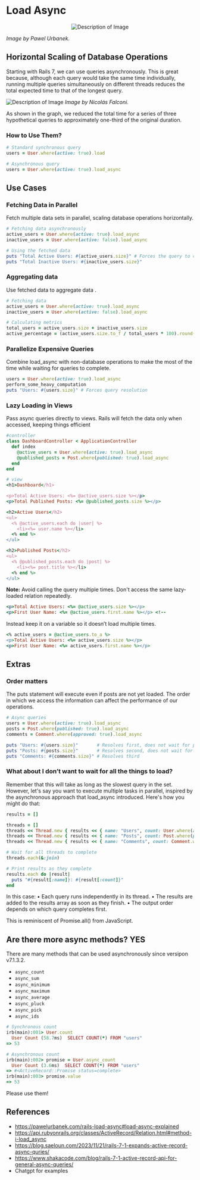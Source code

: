 # Load Async

<p align="center">
  <img src="assets/lets-use-load-async.png" alt="Description of Image">
</p>

*Image by Pawel Urbanek.*

## **Horizontal Scaling of Database Operations**

Starting with Rails 7, we can use queries asynchronously. This is great because, although each query would take the same time individually, running multiple queries simultaneously on different threads reduces the total expected time to that of the longest query.

![Description of Image](assets/comparison-load-async.png)
*Image by Nicolás Falconi.*

As shown in the graph, we reduced the total time for a series of three hypothetical queries to approximately one-third of the original duration.

### **How to Use Them?**

```ruby
# Standard synchronous query
users = User.where(active: true).load

# Asynchronous query
users = User.where(active: true).load_async
```

## **Use Cases**

### Fetching Data in Parallel

Fetch multiple data sets in parallel, scaling database operations horizontally.

```ruby
# Fetching data asynchronously
active_users = User.where(active: true).load_async
inactive_users = User.where(active: false).load_async

# Using the fetched data
puts "Total Active Users: #{active_users.size}" # Forces the query to complete
puts "Total Inactive Users: #{inactive_users.size}"
```

### Aggregating data

Use fetched data to aggregate data .

```ruby
# Fetching data
active_users = User.where(active: true).load_async
inactive_users = User.where(active: false).load_async

# Calculating metrics
total_users = active_users.size + inactive_users.size
active_percentage = (active_users.size.to_f / total_users * 100).round(2)
```

### **Parallelize Expensive Queries**

Combine load_async with non-database operations to make the most of the time while waiting for queries to complete.

```ruby
users = User.where(active: true).load_async
perform_some_heavy_computation
puts "Users: #{users.size}" # Forces query resolution
```

### **Lazy Loading in Views**

Pass async queries directly to views. Rails will fetch the data only when accessed, keeping things efficient

```ruby
#controller 
class DashboardController < ApplicationController
  def index
    @active_users = User.where(active: true).load_async
    @published_posts = Post.where(published: true).load_async
  end
end

# view
<h1>Dashboard</h1>

<p>Total Active Users: <%= @active_users.size %></p>
<p>Total Published Posts: <%= @published_posts.size %></p>

<h2>Active Users</h2>
<ul>
  <% @active_users.each do |user| %>
    <li><%= user.name %></li>
  <% end %>
</ul>

<h2>Published Posts</h2>
<ul>
  <% @published_posts.each do |post| %>
    <li><%= post.title %></li>
  <% end %>
</ul>
```

**Note:**
Avoid calling the query multiple times. Don't access the same lazy-loaded relation repeatedly.

```ruby
<p>Total Active Users: <%= @active_users.size %></p>
<p>First User Name: <%= @active_users.first.name %></p> <!--
```

Instead keep it on a variable so it doesn’t load multiple times.

```ruby
<% active_users = @active_users.to_a %>
<p>Total Active Users: <%= active_users.size %></p>
<p>First User Name: <%= active_users.first.name %></p>
```

## Extras

### **Order matters**

The puts statement will execute even if posts are not yet loaded. The order in which we access the information can affect the performance of our operations.

```ruby
# Async queries
users = User.where(active: true).load_async
posts = Post.where(published: true).load_async
comments = Comment.where(approved: true).load_async

puts "Users: #{users.size}"       # Resolves first, does not wait for posts
puts "Posts: #{posts.size}"       # Resolves second, does not wait for comments
puts "Comments: #{comments.size}" # Resolves third
```

### What about I don’t want to  wait for all the things to load?

Remember that this will take as long as the slowest query in the set. However, let's say you want to execute multiple tasks in parallel, inspired by the asynchronous approach that load_async introduced. Here's how you might do that:

```ruby
results = []

threads = []
threads << Thread.new { results << { name: "Users", count: User.where(active: true).load.size } }
threads << Thread.new { results << { name: "Posts", count: Post.where(published: true).load.size } }
threads << Thread.new { results << { name: "Comments", count: Comment.where(approved: true).load.size } }

# Wait for all threads to complete
threads.each(&:join)

# Print results as they complete
results.each do |result|
  puts "#{result[:name]}: #{result[:count]}"
end
```

In this case:
• Each query runs independently in its thread.
• The results are added to the results array as soon as they finish.
• The output order depends on which query completes first.

This is reminiscent of Promise.all() from JavaScript.

## Are there more async methods? YES

There are many methods that can be used asynchronously since versipon v7.1.3.2.

- `async_count`
- `async_sum`
- `async_minimum`
- `async_maximum`
- `async_average`
- `async_pluck`
- `async_pick`
- `async_ids`

```ruby
# Synchronous count
irb(main):001> User.count
  User Count (58.7ms)  SELECT COUNT(*) FROM "users"
=> 53

# Asynchronous count
irb(main):002> promise = User.async_count
  User Count (3.6ms)  SELECT COUNT(*) FROM "users"
=> #<ActiveRecord::Promise status=complete>
irb(main):003> promise.value
=> 53
```

Please use them!

## References

- <https://pawelurbanek.com/rails-load-async#load-async-explained>
- <https://api.rubyonrails.org/classes/ActiveRecord/Relation.html#method-i-load_async>
- <https://blog.saeloun.com/2023/11/21/rails-7-1-expands-active-record-async-quries/>
- <https://www.shakacode.com/blog/rails-7-1-active-record-api-for-general-async-queries/>
- Chatgpt for examples
